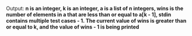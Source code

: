 Output: **n is an integer, k is an integer, a is a list of n integers, wins is the number of elements in a that are less than or equal to a[k - 1], stdin contains multiple test cases - 1. The current value of wins is greater than or equal to k, and the value of wins - 1 is being printed**